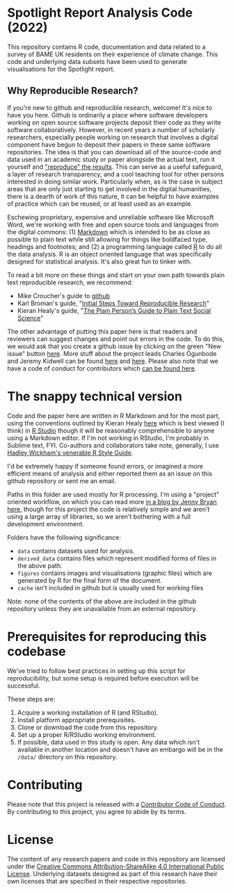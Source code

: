 # Spotlight Report Analysis Code (2022)

This repository contains R code, documentation and data related to a survey of BAME UK residents on their experience of climate change. This code and underlying data subsets have been used to generate visualisations for the Spotlight report.

## Why Reproducible Research?

If you're new to github and reproducible research, welcome! It's nice to have you here. Github is ordinarily a place where software developers working on open source software projects deposit their code as they write software collaboratively. However, in recent years a number of scholarly researchers, especially people working on research that involves a digital component have begun to deposit their papers in these same software repositories. The idea is that you can download all of the source-code and data used in an academic study or paper alongside the actual text, run it yourself and ["reproduce" the results](http://kbroman.org/steps2rr/). This can serve as a useful safeguard, a layer of research transparency, and a cool teaching tool for other persons interested in doing similar work. Particularly when, as is the case in subject areas that are only just starting to get involved in the digital humanities, there is a dearth of work of this nature, it can be helpful to have examples of practice which can be reused, or at least used as an example.

Eschewing proprietary, expensive and unreliable software like Microsoft Word, we're working with free and open source tools and languages from the digital commons: (1) [Markdown](https://en.wikipedia.org/wiki/Markdown) which is intended to be as close as possible to plain text while still allowing for things like boldfaced type, headings and footnotes; and (2) a programming language called [R](https://en.wikipedia.org/wiki/R_(programming_language)) to do all the data analysis. R is an object oriented language that was specifically designed for statistical analysis. It's also great fun to tinker with.

To read a bit more on these things and start on your own path towards plain text reproducible research, we recommend:
- Mike Croucher's guide to [github](https://github.com/mikecroucher/Git_Academic_Benefits)
- Karl Broman's guide, "[Initial Steps Toward Reproducible Research](http://kbroman.org/steps2rr/)"
- Kieran Healy's guide, "[The Plain Person’s Guide to Plain Text Social Science](http://kieranhealy.org/files/papers/plain-person-text.pdf)"

The other advantage of putting this paper here is that readers and reviewers can suggest changes and point out errors in the code. To do this, we would ask that you create a github issue by clicking on the green "New issue" button [here](https://github.com/climate-experiences/bame_climate_experiences_survey/issues). More stuff about the project leads Charles Ogunbode and Jeremy Kidwell can be found [here](https://www.charlesogunbode.com/) and [here](http://jeremykidwell.info). Please also note that we have a code of conduct for contributors which [can be found here](https://github.com/climate-experiences/bame_climate_experiences_survey/blob/main/CODE_OF_CONDUCT.md).


# The snappy technical version

Code and the paper here are written in R Markdown and for the most part, using the conventions outlined by Kieran Healy [here](https://kieranhealy.org/blog/archives/2014/01/23/plain-text/) which is best viewed (I think) in [R Studio](https://www.rstudio.com) though it will be reasonably comprehensible to anyone using a Markdown editor. If I'm not working in RStudio, I'm probably in Sublime text, FYI. Co-authors and collaborators take note, generally, I use [Hadley Wickham's venerable R Style Guide](http://adv-r.had.co.nz/Style.html). 

I'd be extremely happy if someone found errors, or imagined a more efficient means of analysis and either reported them as an issue on this github repository or sent me an email.

Paths in this folder are used mostly for R processing. I'm using a "project" oriented workflow, on which you can read more [in a blog by Jenny Bryan here](https://www.tidyverse.org/blog/2017/12/workflow-vs-script/), though for this project the code is relatively simple and we aren't using a large array of libraries, so we aren't bothering with a full development environment. 

Folders have the following significance:

- `data` contains datasets used for analysis.
- `derived_data` contains files which represent modified forms of files in the above path.
- `figures` contains images and visualisations (graphic files) which are generated by R for the final form of the document.
- `cache` isn't included in github but is usually used for working files

Note: none of the contents of the above are included in the github repository unless they are unavailable from an external repository.


# Prerequisites for reproducing this codebase

We've tried to follow best practices in setting up this script for reproducibility, but some setup is required before execution will be successful.

These steps are:

1. Acquire a working installation of R (and RStudio). 
2. Install platform appropriate prerequisites.
3. Clone or download the code from this repository.
4. Set up a proper R/RStudio working environment.
5. If possible, data used in this study is open. Any data which isn't available in another location and doesn't have an embargo will be in the `/data/` directory on this repository.


# Contributing

Please note that this project is released with a [Contributor Code of Conduct](CODE_OF_CONDUCT.md). By contributing to this project, you agree to abide by its terms.


# License

The content of any research papers and code in this repository are licensed under the [Creative Commons Attribution-ShareAlike 4.0 International Public License](https://creativecommons.org/licenses/by-sa/4.0/legalcode). Underlying datasets designed as part of this research have their own licenses that are specified in their respective repositories.